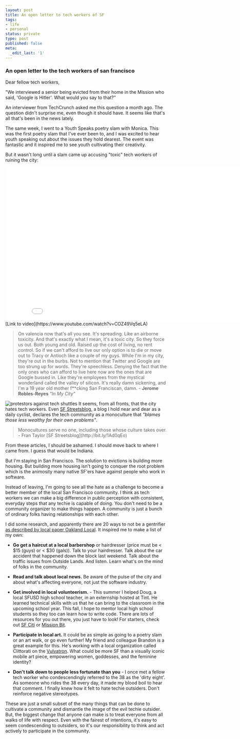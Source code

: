 ```yaml
---
layout: post
title: An open letter to tech workers of SF
tags:
- life
- personal
status: private
type: post
published: false
meta:
  _edit_last: '1'
---
```

### An open letter to the tech workers of san francisco

Dear fellow tech workers,

"We interviewed a senior being evicted from their home in the Mission who said, 'Google is Hitler'. What would you say to that?" 

An interviewer from TechCrunch asked me this question a month ago. The question didn't surprise me, even though it should have. It seems like that's all that's been in the news lately.

The same week, I went to a Youth Speaks poetry slam with Monica. This was the first poetry slam that I've ever been to, and I was excited to hear youth speaking out about the issues they hold dearest. The event was fantastic and it inspired me to see youth cultivating their creativity.

But it wasn't long until a slam came up accusing "toxic" tech workers of ruining the city:

<iframe width="853" height="480" src="//www.youtube.com/embed/COZ49Vq5eLA?start=103" frameborder="0" allowfullscreen></iframe> [Link to video](https://www.youtube.com/watch?v=COZ49Vq5eLA)

<blockquote>On valencia now that's all you see. It's spreading. Like an airborne toxicity. And that's exactly what I mean, it's a toxic city. So they force us out. Both young and old. Raised up the cost of living, no rent control. So if we can't afford to live our only option is to die or move out to Tracy or Antioch like a couple of my guys. While I'm in my city, they're out in the burbs. Not to mention that Twitter and Google are too strung up for words. They're speechless. Denying the fact that the only ones who can afford to live here now are the ones that are Google bussed in. Like they're employees from the mystical wonderland called the valley of silicon. It's really damn sickening, and I'm a 19 year old mother f**cking San Franciscan, damn. - <b>Jerome Robles-Reyes</b> <i>"In My City"</i></blockquote>

![protestors against tech shuttles](https://s3.amazonaws.com/uploads.hipchat.com/38181/267094/KPAEHUh5pkVVf5P/Bt9z8t3CcAAkkF1.jpg)
It seems, from all fronts, that the city hates tech workers. Even [SF Streetsblog](http://bit.ly/1Ad0qEo), a blog I hold near and dear as a daily cyclist, declares the tech community as a monoculture that <i>"blames those less wealthy for their own problems"</i>.

<blockquote>Monocultures serve no one, including those whose culture takes over. - Fran Taylor [SF Streetsblog](http://bit.ly/1Ad0qEo)</blockquote>

From these articles, I should be ashamed. I should move back to where I came from. I guess that would be Indiana.

But I'm staying in San Francisco. The solution to evictions is building more housing. But building more housing isn't going to conquer the root problem which is the animosity many native SF'ers have against people who work in software.

Instead of leaving, I'm going to see all the hate as a challenge to become a better member of the local San Francisco community. I think as tech workers we can make a big difference in public perception with consistent, everyday steps that any techie is capable of doing. You don't need to be a community organizer to make things happen. A community is just a bunch of ordinary folks having relationships with each other.

I did some research, and apparently there are 20 ways to not be a gentrifier [as described by local paper Oakland Local](http://bit.ly/1hUpYfV). It inspired me to make a list of my own:

* __Go get a haircut at a local barbershop__ or hairdresser (price must be < $15 (guys) or < $30 (gals)). Talk to your hairdresser. Talk about the car accident that happened down the block last weekend. Talk about the traffic issues from Outside Lands. And listen. Learn what's on the mind of folks in the community.

* __Read and talk about local news.__ Be aware of the pulse of the city and about what's affecting everyone, not just the software industry.

* __Get involved in local volunteerism.__ - This summer I helped Doug, a local SFUSD high school teacher, in an externship hosted at Tint. He learned technical skills with us that he can bring to the classroom in the upcoming school year. This fall, I hope to mentor local high school students so they too can learn how to write code. There are lots of resources for you out there, you just have to look! For starters, check out [SF Citi](http://www.sfciti.com/) or [Mission Bit](http://www.missionbit.com/).

* __Participate in local art.__ It could be as simple as going to a poetry slam or an art walk, or go even further! My friend and colleague Brandon is a great example for this. He's working with a local organization called Clittorati on the [Vulvatron](http://www.thevulvatron.com/). What could be more SF than a visually iconic mobile art piece, empowering women, goddesses, and the feminine identity? 

* __Don't talk down to people less fortunate than you__ - I once met a fellow tech worker who condescendingly referred to the 38 as the 'dirty eight'. As someone who rides the 38 every day, it made my blood boil to hear that comment. I finally knew how it felt to hate techie outsiders. Don't reinforce negative stereotypes.

These are just a small subset of the many things that can be done to cultivate a community and dismantle the image of the evil techie outsider. But, the biggest change that anyone can make is to treat everyone from all walks of life with respect. Even with the fairest of intentions, it's easy to seem condescending to outsiders, so it's our responsibility to think and act actively to participate in the community.
